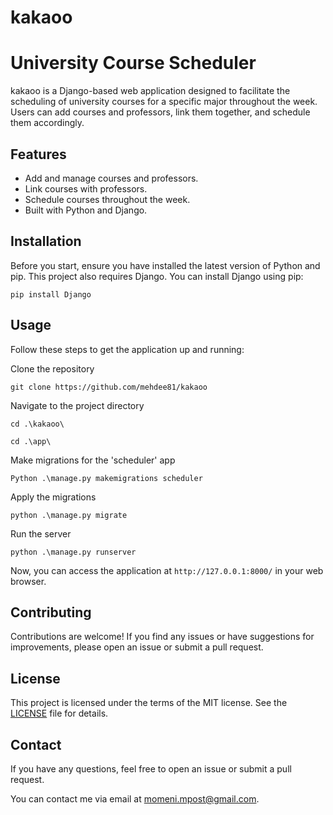 # kakaoo


# University Course Scheduler

kakaoo is a Django-based web application designed to facilitate the scheduling of university courses for a specific major throughout the week. Users can add courses and professors, link them together, and schedule them accordingly.

## Features

- Add and manage courses and professors.
- Link courses with professors.
- Schedule courses throughout the week.
- Built with Python and Django.

## Installation

Before you start, ensure you have installed the latest version of Python and pip. This project also requires Django. You can install Django using pip:

```
pip install Django
```

## Usage

Follow these steps to get the application up and running:

Clone the repository
```
git clone https://github.com/mehdee81/kakaoo
```
Navigate to the project directory
```
cd .\kakaoo\
```
```
cd .\app\
```
Make migrations for the 'scheduler' app
```
Python .\manage.py makemigrations scheduler
```
Apply the migrations
```
python .\manage.py migrate
```
Run the server
```
python .\manage.py runserver
```

Now, you can access the application at `http://127.0.0.1:8000/` in your web browser.

## Contributing

Contributions are welcome! If you find any issues or have suggestions for improvements, please open an issue or submit a pull request.

## License

This project is licensed under the terms of the MIT license. See the [LICENSE](LICENSE) file for details.

## Contact

If you have any questions, feel free to open an issue or submit a pull request.

You can contact me via email at [momeni.mpost@gmail.com](momeni.mpost@gmail.com).
